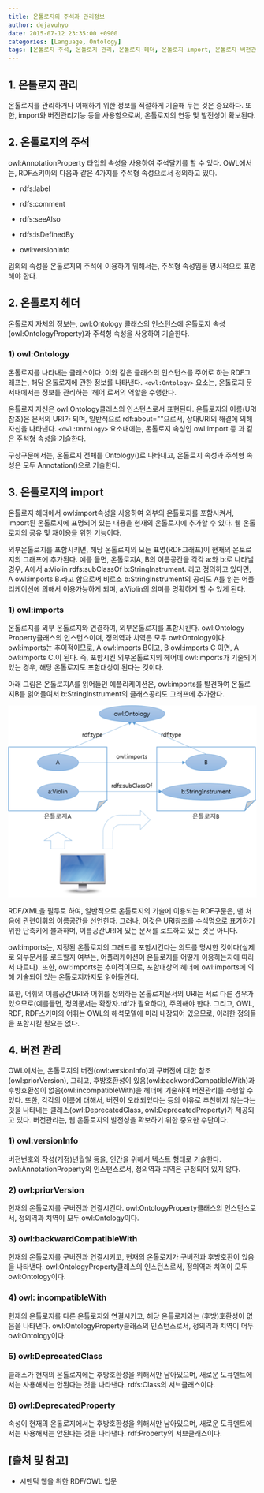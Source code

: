 ```yaml
---
title: 온톨로지의 주석과 관리정보
author: dejavuhyo
date: 2015-07-12 23:35:00 +0900
categories: [Language, Ontology]
tags: [온톨로지-주석, 온톨로지-관리, 온톨로지-헤더, 온톨로지-import, 온톨로지-버전관리, 온톨로지]
---
```


## 1. 온톨로지 관리
온톨로지를 관리하거나 이해하기 위한 정보를 적절하게 기술해 두는 것은 중요하다. 또한, import와 버전관리기능 등을 사용함으로써, 온톨로지의 연동 및 발전성이 확보된다.

## 2. 온톨로지의 주석
owl:AnnotationProperty 타입의 속성을 사용하여 주석달기를 할 수 있다. OWL에서는, RDF스키마의 다음과 같은 4가지를 주석형 속성으로서 정의하고 있다.

* rdfs:label

* rdfs:comment

* rdfs:seeAlso

* rdfs:isDefinedBy

* owl:versionInfo

임의의 속성을 온톨로지의 주석에 이용하기 위해서는, 주석형 속성임을 명시적으로 표명해야 한다.

## 2. 온톨로지 헤더
온톨로지 자체의 정보는, owl:Ontology 클래스의 인스턴스에 온톨로지 속성(owl:OntologyProperty)과 주석형 속성을 사용하여 기술한다.

### 1) owl:Ontology
온톨로지를 나타내는 클래스이다. 이와 같은 클래스의 인스턴스를 주어로 하는 RDF그래프는, 해당 온톨로지에 관한 정보를 나타낸다. `<owl:Ontology>` 요소는, 온톨로지 문서내에서는 정보를 관리하는 '헤어'로서의 역할을 수행한다.

온톨로지 자신은 owl:Ontology클래스의 인스턴스로서 표현된다. 온톨로지의 이름(URI참조)은 문서의 URI가 되며, 일반적으로 rdf:about=""으로서, 상대URI의 해결에 의해 자신을 나타낸다. `<owl:Ontology>` 요소내에는, 온톨로지 속성인 owl:import 등 과 같은 주석형 속성을 기술한다.

구상구문에서는, 온톨로지 전체를 Ontology()로 나타내고, 온톨로지 속성과 주석형 속성은 모두 Annotation()으로 기술한다.

## 3. 온톨로지의 import
온톨로지 헤더에서 owl:import속성을 사용하여 외부의 온톨로지를 포함시켜서, import된 온톨로지에 표명되어 있는 내용을 현재의 온톨로지에 추가할 수 있다. 웹 온톨로지의 공유 및 재이용을 위한 기능이다.

외부온톨로지를 포함시키면, 해당 온톨로지의 모든 표명(RDF그래프)이 현재의 온토로지의 그래프에 추가된다. 예를 들면, 온톨로지A, B의 이름공간을 각각 a:와 b:로 나타낼 경우, A에서 a:Violin rdfs:subClassOf b:StringInstrument. 라고 정의하고 있다면, A owl:imports B.라고 함으로써 비로소 b:StringInstrument의 공리도 A를 읽는 어플리케이션에 의해서 이용가능하게 되며, a:Violin의 의미를 명확하게 할 수 있게 된다.

### 1) owl:imports
온톨로지를 외부 온톨로지와 연결하여, 외부온톨로지를 포함시킨다. owl:Ontology Property클래스의 인스턴스이며, 정의역과 치역은 모두 owl:Ontology이다. owl:imports는 추이적이므로, A owl:imports B이고, B owl:imports C 이면, A owl:imports C.이 된다. 즉, 포함시킨 외부온톨로지의 헤어데 owl:imports가 기술되어 있는 경우, 해당 온톨로지도 포함대상이 된다는 것이다.

아래 그림은 온톨로지A를 읽어들인 에플리케이션은, owl:imports를 발견하여 온톨로지B를 읽어들여서 b:StringInstrument의 클래스공리도 그래프에 추가한다.

![imports](/assets/img/2015-07-12-ontology-annotations-and-management-information/imports.png)

RDF/XML을 필두로 하여, 일반적으로 온톨로지의 기술에 이용되는 RDF구문은, 맨 처음에 관련어휘의 이름공간을 선언한다. 그러나, 이것은 URI참조를 수식명으로 표기하기 위한 단축키에 불과하며, 이름공간URI에 있는 문서를 로드하고 있는 것은 아니다.

owl:imports는, 지정된 온톨로지의 그래프를 포함시킨다는 의도를 명시한 것이다(실제로 외부문서를 로드할지 여부는, 어플리케이션이 온톨로지를 어떻게 이용하는지에 따라서 다르다). 또한, owl:imports는 추이적이므로, 포함대상의 헤더에 owl:imports에 의해 기술되어 있는 온톨로지까지도 읽어들인다.

또한, 어휘의 이름공간URI와 어휘를 정의하는 온톨로지문서의 URI는 서로 다른 경우가 있으므로(예를들면, 정의문서는 확장자.rdf가 필요하다), 주의해야 한다. 그리고, OWL, RDF, RDF스키마의 어휘는 OWL의 해석모델에 미리 내장되어 있으므로, 이러한 정의들을 포함시킬 필요는 없다.

## 4. 버전 관리
OWL에서는, 온톨로지의 버전(owl:versionInfo)과 구버전에 대한 참조(owl:priorVersion), 그리고, 후방호환성이 있음(owl:backwordCompatibleWith)과 후방호환성이 없음(owl:incompatibleWith)을 헤더에 기술하여 버전관리를 수행할 수 있다. 또한, 각각의 이름에 대해서, 버전이 오래되었다는 등의 이유로 추천하지 않는다는 것을 나타내는 클래스(owl:DeprecatedClass, owl:DeprecatedProperty)가 제공되고 있다. 버전관리는, 웹 온톨로지의 발전성을 확보하기 위한 중요한 수단이다.

### 1) owl:versionInfo
버전번호와 작성(개정)년월일 등을, 인간을 위해서 텍스트 형태로 기술한다. owl:AnnotationProperty의 인스턴스로서, 정의역과 치역은 규정되어 있지 않다.

### 2) owl:priorVersion
현재의 온톨로지를 구버전과 연결시킨다. owl:OntologyProperty클래스의 인스턴스로서, 정의역과 치역이 모두 owl:Ontology이다.

### 3) owl:backwardCompatibleWith
현재의 온톨로지를 구버전과 연결시키고, 현재의 온톨로지가 구버전과 후방호환이 있음을 나타낸다. owl:OntologyProperty클래스의 인스턴스로서, 정의역과 치역이 모두 owl:Ontology이다.

### 4) owl: incompatibleWith
현재의 온톨로지를 다른 온톨로지와 연결시키고, 해당 온톨로지와는 (후방)호환성이 없음을 나타낸다. owl:OntologyProperty클래스의 인스턴스로서, 정의역과 치역이 머두 owl:Ontology이다.

### 5) owl:DeprecatedClass
클래스가 현재의 온톨로지에는 후방호환성을 위해서만 남아있으며, 새로운 도큐멘트에서는 사용해서는 안된다는 것을 나타낸다. rdfs:Class의 서브클래스이다.

### 6) owl:DeprecatedProperty
속성이 현재의 온톨로지에서는 후방호환성을 위해서만 남아있으며, 새로운 도큐멘트에서는 사용해서는 안된다는 것을 나타낸다. rdf:Property의 서브클래스이다.

## [출처 및 참고]
* 시맨틱 웹을 위한 RDF/OWL 입문
